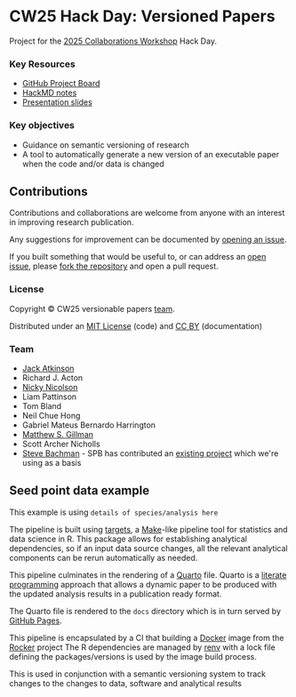 # CW25 Hack Day: Versioned Papers

Project for the [2025 Collaborations Workshop](https://www.software.ac.uk/workshop/collaborations-workshop-2025-cw25)
Hack Day.

### Key Resources

- [GitHub Project Board](https://github.com/users/jatkinson1000/projects/6)
- [HackMD notes](https://hackmd.io/@4deJBiw5Q02xMEjNHqRPTw/rJdZuffWxe)
- [Presentation slides](./cw25/CW25_Presentation.pdf)

### Key objectives

- Guidance on semantic versioning of research
- A tool to automatically generate a new version of an executable paper when the code and/or data is changed


## Contributions

Contributions and collaborations are welcome from anyone with an
interest in improving research publication.

Any suggestions for improvement can be documented by
[opening an issue](https://github.com/jatkinson1000/versionable-papers/issues).

If you built something that would be useful to, or can
address an [open issue](https://github.com/jatkinson1000/versionable-papers/issues), please
[fork the repository](https://github.com/jatkinson1000/versionable-papers/fork) and open a
pull request.

### License

Copyright &copy; CW25 versionable papers [team](#team).

Distributed under an [MIT License](https://github.com/jatkinson1000/versionable-papers/blob/main/LICENSE) (code) and [CC BY](https://creativecommons.org/licenses/by/4.0/) (documentation)

### Team

- [Jack Atkinson](https://jackatkinson.net/)
- Richard J. Acton
- [Nicky Nicolson](https://www.kew.org/science/our-science/people/nicky-nicolson)
- Liam Pattinson
- Tom Bland
- Neil Chue Hong
- Gabriel Mateus Bernardo Harrington
- [Matthew S. Gillman](https://www.lannelongue-group.org/members/Matthew%20Gillman.html)
- Scott Archer Nicholls
- [Steve Bachman](https://www.kew.org/science/our-science/people/steven-p-bachman) - SPB has contributed an [existing project](https://github.com/stevenpbachman/gbif_species_monitor) which we're using as a basis  

## Seed point data example

This example is using `details of species/analysis here`

The pipeline is built using [targets](https://books.ropensci.org/targets/), a [Make](https://www.gnu.org/software/make/)-like pipeline tool for statistics and data science in R.
This package allows for establishing analytical dependencies, so if an input data source changes, all the relevant analytical components can be rerun automatically as needed.

This pipeline culminates in the rendering of a [Quarto](https://quarto.org/) file.
Quarto is a [literate programming](https://en.wikipedia.org/wiki/Literate_programming) approach that allows a dynamic paper to be produced with the updated analysis results in a publication ready format.

The Quarto file is rendered to the `docs` directory which is in turn served by [GitHub Pages](https://pages.github.com/).

This pipeline is encapsulated by a CI that building a [Docker](https://www.docker.com/) image from the [Rocker](https://rocker-project.org/) project
The R dependencies are managed by [renv](https://rstudio.r-universe.dev/renv) with a lock file defining the packages/versions is used by the image build process.

This is used in conjunction with a semantic versioning system to track changes to the changes to data, software and analytical results


